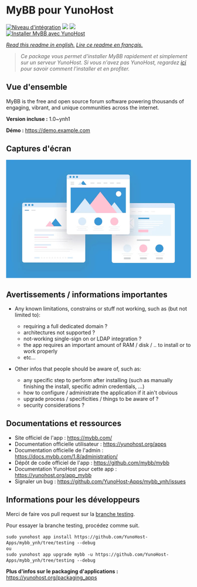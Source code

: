 # MyBB pour YunoHost

[![Niveau d'intégration](https://dash.yunohost.org/integration/mybb.svg)](https://dash.yunohost.org/appci/app/mybb) ![](https://ci-apps.yunohost.org/ci/badges/mybb.status.svg) ![](https://ci-apps.yunohost.org/ci/badges/mybb.maintain.svg)  
[![Installer MyBB avec YunoHost](https://install-app.yunohost.org/install-with-yunohost.svg)](https://install-app.yunohost.org/?app=mybb)

*[Read this readme in english.](./README.md)*
*[Lire ce readme en français.](./README_fr.md)*

> *Ce package vous permet d'installer MyBB rapidement et simplement sur un serveur YunoHost.
Si vous n'avez pas YunoHost, regardez [ici](https://yunohost.org/#/install) pour savoir comment l'installer et en profiter.*

## Vue d'ensemble

MyBB is the free and open source forum software powering thousands of engaging, vibrant, and unique communities across the internet.

**Version incluse :** 1.0~ynh1

**Démo :** https://demo.example.com

## Captures d'écran

![](./doc/screenshots/example.jpg)

## Avertissements / informations importantes

* Any known limitations, constrains or stuff not working, such as (but not limited to):
    * requiring a full dedicated domain ?
    * architectures not supported ?
    * not-working single-sign on or LDAP integration ?
    * the app requires an important amount of RAM / disk / .. to install or to work properly
    * etc...

* Other infos that people should be aware of, such as:
    * any specific step to perform after installing (such as manually finishing the install, specific admin credentials, ...)
    * how to configure / administrate the application if it ain't obvious
    * upgrade process / specificities / things to be aware of ?
    * security considerations ?

## Documentations et ressources

* Site officiel de l'app : https://mybb.com/
* Documentation officielle utilisateur : https://yunohost.org/apps
* Documentation officielle de l'admin : https://docs.mybb.com/1.8/administration/
* Dépôt de code officiel de l'app : https://github.com/mybb/mybb
* Documentation YunoHost pour cette app : https://yunohost.org/app_mybb
* Signaler un bug : https://github.com/YunoHost-Apps/mybb_ynh/issues

## Informations pour les développeurs

Merci de faire vos pull request sur la [branche testing](https://github.com/YunoHost-Apps/mybb_ynh/tree/testing).

Pour essayer la branche testing, procédez comme suit.
```
sudo yunohost app install https://github.com/YunoHost-Apps/mybb_ynh/tree/testing --debug
ou
sudo yunohost app upgrade mybb -u https://github.com/YunoHost-Apps/mybb_ynh/tree/testing --debug
```

**Plus d'infos sur le packaging d'applications :** https://yunohost.org/packaging_apps